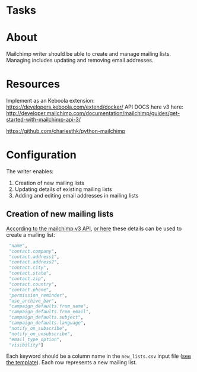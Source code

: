 # Tasks
# About
Mailchimp writer should be able to create and manage mailing lists. Managing includes updating and removing email addresses.

# Resources
Implement as an Keboola extension: https://developers.keboola.com/extend/docker/
API DOCS here v3 here: http://developer.mailchimp.com/documentation/mailchimp/guides/get-started-with-mailchimp-api-3/

https://github.com/charlesthk/python-mailchimp

# Configuration
The writer enables:

1. Creation of new mailing lists
2. Updating details of existing mailing lists
3. Adding and editing email addresses in mailing lists


## Creation of new mailing lists
[According to the mailchimp v3 API](http://developer.mailchimp.com/documentation/mailchimp/reference/lists/#create-post_lists),
[or here](https://us1.api.mailchimp.com/schema/3.0/Definitions/Lists/POST.json)
these details can be used to create a mailing list:
```python
 "name",
 "contact.company",
 "contact.address1",
 "contact.address2",
 "contact.city",
 "contact.state",
 "contact.zip",
 "contact.country",
 "contact.phone",
 "permission_reminder",
 "use_archive_bar",
 "campaign_defaults.from_name",
 "campaign_defaults.from_email",
 "campaign_defaults.subject",
 "campaign_defaults.language",
 "notify_on_subscribe",
 "notify_on_unsubscribe",
 "email_type_option",
 "visibility"]
```
Each keyword should be a column name in the `new_lists.csv` input file ([see the template](./templates/new_lists.csv)). Each row represents a new mailing list.

